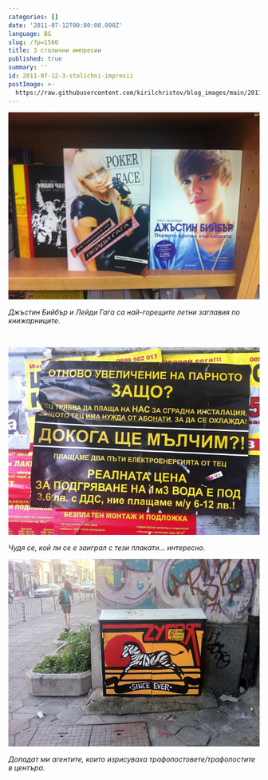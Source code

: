 ```yaml
---
categories: []
date: '2011-07-12T00:00:00.000Z'
language: BG
slug: /?p=1560
title: 3 столични импресии
published: true
summary: ''
id: 2011-07-12-3-stolichni-impresii
postImage: >-
  https://raw.githubusercontent.com/kirilchristov/blog_images/main/2011/07/IMG_1184.jpg
---
```


![Джъстин Бийбър и Лейди Гага](https://raw.githubusercontent.com/kirilchristov/blog_images/main/2011/07/IMG_1184.jpg)

_Джъстин Бийбър и Лейди Гага са най-горещите летни заглавия по книжарниците._

  

![](https://raw.githubusercontent.com/kirilchristov/blog_images/main/2011/07/IMG_1199.jpg)

_Чудя се, кой ли се е заиграл с тези плакати... интересно._

![](https://raw.githubusercontent.com/kirilchristov/blog_images/main/2011/07/IMG_1200.jpg)

_Допадат ми агентите, които изрисуваха трафопостовете/трафопостите в центъра._
